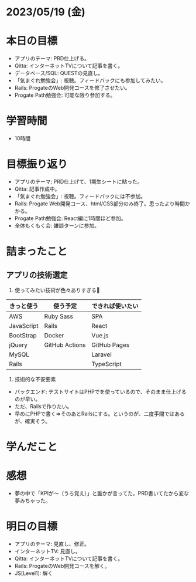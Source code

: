# 2023/05/19 (金)

# 本日の目標

- アプリのテーマ: PRD仕上げる。
- Qitta: インターネットTVについて記事を書く。
- データベース/SQL: QUESTの見直し。
- 「気まぐれ勉強会」: 視聴。フィードバックにも参加してみたい。
- Rails: ProgateのWeb開発コースを修了させたい。
- Progate Path勉強会: 可能な限り参加する。

# 学習時間

- 10時間

# 目標振り返り

- アプリのテーマ: PRD仕上げて、1期生シートに貼った。
- Qitta: 記事作成中。
- 「気まぐれ勉強会」: 視聴。フィードバックには不参加。
- Rails: Progate Web開発コース、html/CSS部分のみ終了。思ったより時間かかる。
- Progate Path勉強会: React編に1時間ほど参加。
- 全体もくもく会: 雑談ターンに参加。

# 詰まったこと

## アプリの技術選定
1. 使ってみたい技術が色々ありすぎる🤔

| きっと使う | 使う予定       | できれば使いたい |
| ---------- | -------------- | ---------------- |
| AWS        | Ruby Sass      | SPA              |
| JavaScript | Rails          | React            |
| BootStrap  | Docker         | Vue.js           |
| jQuery     | GitHub Actions | GitHub Pages     |
| MySQL      |                | Laravel          |
| Rails      |                | TypeScript       |

1. 技術的な不安要素

- バックエンド: テストサイトはPHPでを使っているので、そのまま仕上げるのが早い。
- ただ、Railsで作りたい。
- 早めにPHPで書く=>そのあとRailsにする。というのが、二度手間ではあるが、確実そう。

# 学んだこと


# 感想

- 夢の中で「KPIが〜（うろ覚え）」と誰かが言ってた。PRD書いてたから変な夢みちゃった。

# 明日の目標

- アプリのテーマ: 見直し、修正。
- インターネットTV: 見直し。
- Qitta: インターネットTVについて記事を書く。
- Rails: ProgateのWeb開発コースを解く。
- JS[Level1]: 解く
